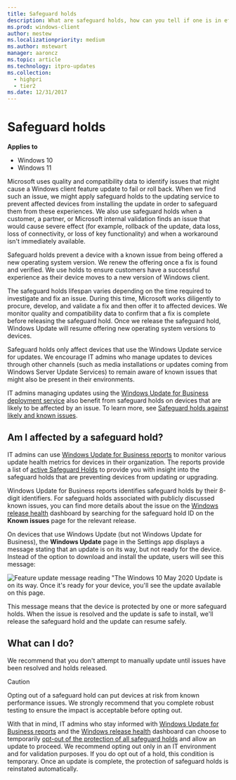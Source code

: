 ```yaml
---
title: Safeguard holds
description: What are safeguard holds, how can you tell if one is in effect, and what to do about it.
ms.prod: windows-client
author: mestew
ms.localizationpriority: medium
ms.author: mstewart
manager: aaroncz
ms.topic: article
ms.technology: itpro-updates
ms.collection:
  - highpri
  - tier2
ms.date: 12/31/2017
---
```


# Safeguard holds

**Applies to**

- Windows 10
- Windows 11

Microsoft uses quality and compatibility data to identify issues that might cause a Windows client feature update to fail or roll back. When we find such an issue, we might apply safeguard holds to the updating service to prevent affected devices from installing the update in order to safeguard them from these experiences. We also use safeguard holds when a customer, a partner, or Microsoft internal validation finds an issue that would cause severe effect (for example, rollback of the update, data loss, loss of connectivity, or loss of key functionality) and when a workaround isn't immediately available.

Safeguard holds prevent a device with a known issue from being offered a new operating system version. We renew the offering once a fix is found and verified. We use holds to ensure customers have a successful experience as their device moves to a new version of Windows client.

The safeguard holds lifespan varies depending on the time required to investigate and fix an issue. During this time, Microsoft works diligently to procure, develop, and validate a fix and then offer it to affected devices. We monitor quality and compatibility data to confirm that a fix is complete before releasing the safeguard hold. Once we release the safeguard hold, Windows Update will resume offering new operating system versions to devices.

Safeguard holds only affect devices that use the Windows Update service for updates. We encourage IT admins who manage updates to devices through other channels (such as media installations or updates coming from Windows Server Update Services) to remain aware of known issues that might also be present in their environments.

IT admins managing updates using the [Windows Update for Business deployment service](/windows/deployment/update/deployment-service-overview) also benefit from safeguard holds on devices that are likely to be affected by an issue. To learn more, see [Safeguard holds against likely and known issues](/windows/deployment/update/deployment-service-overview#safeguard-holds-against-likely-and-known-issues).

## Am I affected by a safeguard hold?

IT admins can use [Windows Update for Business reports](wufb-reports-overview.md) to monitor various update health metrics for devices in their organization. The reports provide a list of [active Safeguard Holds](wufb-reports-workbook.md#bkmk_update-group-feature) to provide you with insight into the safeguard holds that are preventing devices from updating or upgrading.

Windows Update for Business reports identifies safeguard holds by their 8-digit identifiers. For safeguard holds associated with publicly discussed known issues, you can find more details about the issue on the [Windows release health](/windows/release-health/) dashboard by searching for the safeguard hold ID on the **Known issues** page for the relevant release.

On devices that use Windows Update (but not Windows Update for Business), the **Windows Update** page in the Settings app displays a message stating that an update is on its way, but not ready for the device. Instead of the option to download and install the update, users will see this message:

![Feature update message reading "The Windows 10 May 2020 Update is on its way. Once it's ready for your device, you'll see the update available on this page.](images/safeguard-hold-notification.png)

This message means that the device is protected by one or more safeguard holds. When the issue is resolved and the update is safe to install, we'll release the safeguard hold and the update can resume safely.

## What can I do?

We recommend that you don't attempt to manually update until issues have been resolved and holds released.

> [!CAUTION]
> Opting out of a safeguard hold can put devices at risk from known performance issues. We strongly recommend that you complete robust testing to ensure the impact is acceptable before opting out.
  
With that in mind, IT admins who stay informed with [Windows Update for Business reports](wufb-reports-overview.md) and the [Windows release health](/windows/release-health/) dashboard can choose to temporarily [opt-out of the protection of all safeguard holds](safeguard-opt-out.md) and allow an update to proceed. We recommend opting out only in an IT environment and for validation purposes. If you do opt out of a hold, this condition is temporary. Once an update is complete, the protection of safeguard holds is reinstated automatically.
